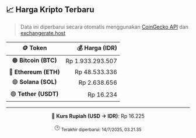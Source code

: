 

<!-- HARGA_KRIPTO -->
## 📈 Harga Kripto Terbaru

> Data ini diperbarui secara otomatis menggunakan [CoinGecko API](https://www.coingecko.com/) dan [exchangerate.host](https://exchangerate.host/)

<div align="center">

| 🪙 Token | 💰 Harga (IDR) |
|:------:|---------------:|
| 🟠 **Bitcoin (BTC)**   | Rp 1.933.293.507 |
| 🔵 **Ethereum (ETH)**  | Rp 48.533.336 |
| 🟣 **Solana (SOL)**    | Rp 2.638.656 |
| 🟢 **Tether (USDT)**   | Rp 16.234 |

---

💱 **Kurs Rupiah (USD → IDR)**: Rp 16.225

🕒 <sub>Terakhir diperbarui: 14/7/2025, 03.21.35</sub>

</div>
<!-- /HARGA_KRIPTO -->